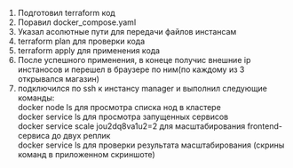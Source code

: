 1) Подготовил terraform код 
2) Поравил docker_compose.yaml 
3) Указал асолютные пути для передачи файлов инстансам 
4) terraform plan для проверки кода 
5) terraform apply для применения кода 
6) После успешного применения, в конеце получис внешние ip инстаносов и перешел в браузере по ним(по каждому из 3 открывался магазин) 
7) подключился по ssh к инстансу manager и выполнил следующие команды:\
   docker node ls для просмотра списка нод в кластере\
   docker service ls для просмотра запущенных сервисов\
   docker service scale jou2dq8va1u2=2 для масштабирования frontend-сервиса до двух реплик\
   docker service ls для проверки результата масштабирования (скрины команд в приложенном скриншоте)
